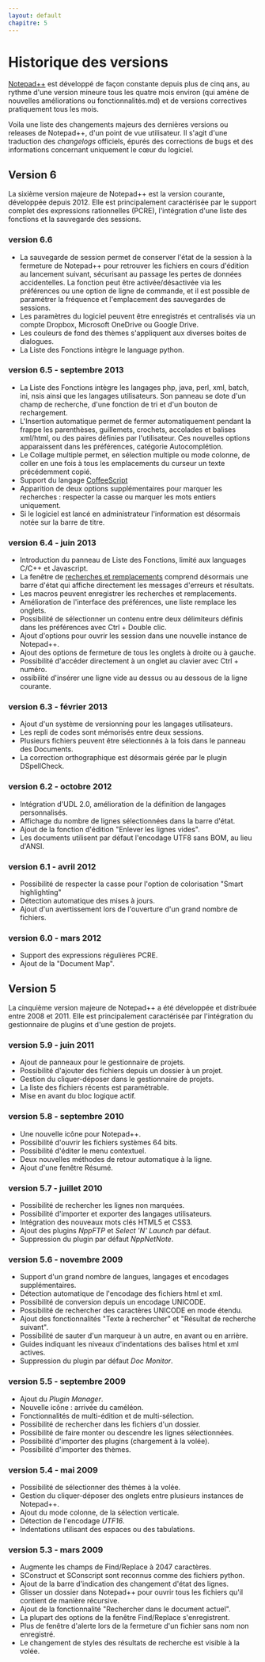 ```yaml
---
layout: default
chapitre: 5
---
```

# Historique des versions

[Notepad++](notepad++.md) est développé de façon constante depuis plus de cinq ans, au rythme d'une version mineure tous les quatre mois environ (qui amène de nouvelles améliorations ou fonctionnalités.md) et de versions correctives pratiquement tous les mois.

Voila une liste des changements majeurs des dernières versions ou releases de Notepad++, d'un point de vue utilisateur. Il s'agit d'une traduction des *changelogs* officiels, épurés des corrections de bugs et des informations concernant uniquement le cœur du logiciel.

## Version 6

La sixième version majeure de Notepad++ est la version courante, développée depuis 2012. Elle est principalement caractérisée par le support complet des expressions rationnelles (PCRE), l'intégration d'une liste des fonctions et la sauvegarde des sessions.

### version 6.6

- La sauvegarde de session permet de conserver l'état de la session à la fermeture de Notepad++ pour retrouver les fichiers en cours d'édition au lancement suivant, sécurisant au passage les pertes de données accidentelles. La fonction peut être activée/désactivée via les préférences ou une option de ligne de commande, et il est possible de paramétrer la fréquence et l'emplacement des sauvegardes de sessions.
- Les paramètres du logiciel peuvent être enregistrés et centralisés via un compte Dropbox, Microsoft OneDrive ou Google Drive.
- Les couleurs de fond des thèmes s'appliquent aux diverses boites de dialogues.
- La Liste des Fonctions intègre le language python.

### version 6.5 - septembre 2013

- La Liste des Fonctions intègre les langages php, java, perl, xml, batch, ini, nsis ainsi que les langages utilisateurs. Son panneau se dote d'un champ de recherche, d'une fonction de tri et d'un bouton de rechargement.
- L'Insertion automatique permet de fermer automatiquement pendant la frappe les parenthèses, guillemets, crochets, accolades et balises xml/html, ou des paires définies par l'utilisateur. Ces nouvelles options apparaissent dans les préférences, catégorie Autocomplétion.
- Le Collage multiple permet, en sélection multiple ou mode colonne, de coller en une fois à tous les emplacements du curseur un texte précédemment copié.
- Support du langage [CoffeeScript](https://fr.wikipedia.org/wiki/CoffeeScript)
- Apparition de deux options supplémentaires pour marquer les recherches : respecter la casse ou marquer les mots entiers uniquement.
- Si le logiciel est lancé en administrateur l'information est désormais notée sur la barre de titre.

### version 6.4 - juin 2013

- Introduction du panneau de Liste des Fonctions, limité aux languages C/C++ et Javascript.
- La fenêtre de [recherches et remplacements](recherches-remplacements.md) comprend désormais une barre d'état qui affiche directement les messages d'erreurs et résultats.
- Les macros peuvent enregistrer les recherches et remplacements.
- Amélioration de l'interface des préférences, une liste remplace les onglets.
- Possibilité de sélectionner un contenu entre deux délimiteurs définis dans les préférences avec Ctrl + Double clic.
- Ajout d'options pour ouvrir les session dans une nouvelle instance de Notepad++.
- Ajout des options de fermeture de tous les onglets à droite ou à gauche.
- Possibilité d'accéder directement à un onglet au clavier avec Ctrl + numéro.
- ossibilité d'insérer une ligne vide au dessus ou au dessous de la ligne courante.

### version 6.3 - février 2013

- Ajout d'un système de versionning pour les langages utilisateurs.
- Les repli de codes sont mémorisés entre deux sessions.
- Plusieurs fichiers peuvent être sélectionnés à la fois dans le panneau des Documents.
- La correction orthographique est désormais gérée par le plugin DSpellCheck.

### version 6.2 - octobre 2012

- Intégration d'UDL 2.0, amélioration de la définition de langages personnalisés.
- Affichage du nombre de lignes sélectionnées dans la barre d'état.
- Ajout de la fonction d'édition "Enlever les lignes vides".
- Les documents utilisent par défaut l'encodage UTF8 sans BOM, au lieu d'ANSI.

### version 6.1 - avril 2012

- Possibilité de respecter la casse pour l'option de colorisation "Smart highlighting"
- Détection automatique des mises à jours.
- Ajout d'un avertissement lors de l'ouverture d'un grand nombre de fichiers.

### version 6.0 - mars 2012

- Support des expressions régulières PCRE.
- Ajout de la "Document Map".

## Version 5

La cinquième version majeure de Notepad++ a été développée et distribuée entre 2008 et 2011. Elle est principalement caractérisée par l'intégration du gestionnaire de plugins et d'une gestion de projets.

### version 5.9 - juin 2011

- Ajout de panneaux pour le gestionnaire de projets.</li>
- Possibilité d'ajouter des fichiers depuis un dossier à un projet.</li>
- Gestion du cliquer-déposer dans le gestionnaire de projets.</li>
- La liste des fichiers récents est paramétrable.</li>
- Mise en avant du bloc logique actif.</li>


### version 5.8 - septembre 2010

- Une nouvelle icône pour Notepad++.</li>
- Possibilité d'ouvrir les fichiers systèmes 64 bits.</li>
- Possibilité d'éditer le menu contextuel.</li>
- Deux nouvelles méthodes de retour automatique à la ligne.</li>
- Ajout d'une fenêtre Résumé.</li>


### version 5.7 - juillet 2010

- Possibilité de rechercher les lignes non marquées.</li>
- Possibilité d'importer et exporter des langages utilisateurs.</li>
- Intégration des nouveaux mots clés HTML5 et CSS3.</li>
- Ajout des plugins <em>NppFTP</em> et <em>Select 'N' Launch</em> par défaut.</li>
- Suppression du plugin par défaut <em>NppNetNote</em>.</li>


### version 5.6 - novembre 2009

- Support d'un grand nombre de langues, langages et encodages supplémentaires.</li>
- Détection automatique de l'encodage des fichiers html et xml.</li>
- Possibilité de conversion depuis un encodage UNICODE.</li>
- Possibilité de rechercher des caractères UNICODE en mode étendu.</li>
- Ajout des fonctionnalités "Texte à rechercher" et "Résultat de recherche suivant".</li>
- Possibilité de sauter d'un marqueur à un autre, en avant ou en arrière.</li>
- Guides indiquant les niveaux d'indentations des balises html et xml actives.</li>
- Suppression du plugin par défaut <em>Doc Monitor</em>.</li>


### version 5.5 - septembre 2009

- Ajout du <em>Plugin Manager</em>.</li>
- Nouvelle icône : arrivée du caméléon.</li>
- Fonctionnalités de multi-édition et de multi-sélection.</li>
- Possibilité de rechercher dans les fichiers d'un dossier.</li>
- Possibilité de faire monter ou descendre les lignes sélectionnées.</li>
- Possibilité d'importer des plugins (chargement à la volée).</li>
- Possibilité d'importer des thèmes.</li>


### version 5.4 - mai 2009

- Possibilité de sélectionner des thèmes à la volée.</li>
- Gestion du cliquer-déposer des onglets entre plusieurs instances de Notepad++.</li>
- Ajout du mode colonne, de la sélection verticale.</li>
- Détection de l'encodage <em>UTF16</em>.</li>
- Indentations utilisant des espaces ou des tabulations.</li>


### version 5.3 - mars 2009

- Augmente les champs de Find/Replace à 2047 caractères.</li>
- SConstruct et SConscript sont reconnus comme des fichiers python. </li>
- Ajout de la barre d'indication des changement d'état des lignes.</li>
- Glisser un dossier dans Notepad++ pour ouvrir tous les fichiers qu'il contient de manière récursive.</li>
- Ajout de la fonctionnalité "Rechercher dans le document actuel".</li>
- La plupart des options de la fenêtre Find/Replace s'enregistrent.</li>
- Plus de fenêtre d'alerte lors de la fermeture d'un fichier sans nom non enregistré.</li>
- Le changement de styles des résultats de recherche est visible à la volée.</li>
